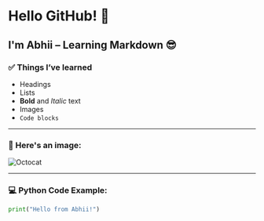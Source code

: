 # Hello GitHub! 👋

## I'm Abhii – Learning Markdown 😎

### ✅ Things I’ve learned
- Headings
- Lists
- **Bold** and _Italic_ text
- Images
- `Code blocks`

---

### 📸 Here's an image:
![Octocat](https://octodex.github.com/images/Professortocat_v2.png)

---

### 💻 Python Code Example:
```python
print("Hello from Abhii!")


